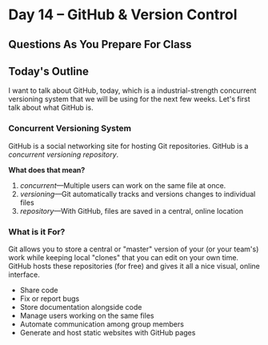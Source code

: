 # Day 14 – GitHub & Version Control

## Questions As You Prepare For Class
	
## Today's Outline

I want to talk about GitHub, today, which is a industrial-strength concurrent versioning system that we will be using for the next few weeks. Let's first talk about what GitHub is.

### Concurrent Versioning System

GitHub is a social networking site for hosting Git repositories. GitHub is a *concurrent versioning repository*.

**What does that mean?**

1. *concurrent*—Multiple users can work on the same file at once.
1. *versioning*—Git automatically tracks and versions changes to individual files
1. *repository*—With GitHub, files are saved in a central, online location

### What is it For?

Git allows you to store a central or "master" version of your (or your team's) work while keeping local "clones" that you can edit on your own time. GitHub hosts these repositories (for free) and gives it all a nice visual, online interface.

* Share code
* Fix or report bugs
* Store documentation alongside code
* Manage users working on the same files
* Automate communication among group members
* Generate and host static websites with GitHub pages

